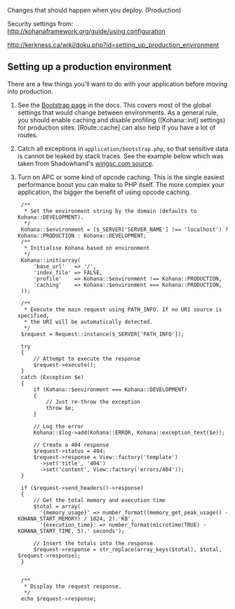 Changes that should happen when you deploy. (Production)

Security settings from: <http://kohanaframework.org/guide/using.configuration>

<http://kerkness.ca/wiki/doku.php?id=setting_up_production_environment>


## Setting up a production environment

There are a few things you'll want to do with your application before moving into production.

1. See the [Bootstrap page](bootstrap) in the docs.
   This covers most of the global settings that would change between environments.
   As a general rule, you should enable caching and disable profiling ([Kohana::init] settings) for production sites.
   [Route::cache] can also help if you have a lot of routes.
2. Catch all exceptions in `application/bootstrap.php`, so that sensitive data is cannot be leaked by stack traces.
   See the example below which was taken from Shadowhand's [wingsc.com source](http://github.com/shadowhand/wingsc).
3. Turn on APC or some kind of opcode caching.
   This is the single easiest performance boost you can make to PHP itself. The more complex your application, the bigger the benefit of using opcode caching.

		/**
		 * Set the environment string by the domain (defaults to Kohana::DEVELOPMENT).
		 */
		Kohana::$environment = ($_SERVER['SERVER_NAME'] !== 'localhost') ? Kohana::PRODUCTION : Kohana::DEVELOPMENT;
		/**
		 * Initialise Kohana based on environment
		 */
		Kohana::init(array(
			'base_url'   => '/',
			'index_file' => FALSE,
			'profile'    => Kohana::$environment !== Kohana::PRODUCTION,
			'caching'    => Kohana::$environment === Kohana::PRODUCTION,
		));

		/**
		 * Execute the main request using PATH_INFO. If no URI source is specified,
		 * the URI will be automatically detected.
		 */
		$request = Request::instance($_SERVER['PATH_INFO']);

		try
		{
			// Attempt to execute the response
			$request->execute();
		}
		catch (Exception $e)
		{
			if (Kohana::$environment === Kohana::DEVELOPMENT)
			{
				// Just re-throw the exception
				throw $e;
			}

			// Log the error
			Kohana::$log->add(Kohana::ERROR, Kohana::exception_text($e));

			// Create a 404 response
			$request->status = 404;
			$request->response = View::factory('template')
			  ->set('title', '404')
			  ->set('content', View::factory('errors/404'));
		}

		if ($request->send_headers()->response)
		{
			// Get the total memory and execution time
			$total = array(
			  '{memory_usage}' => number_format((memory_get_peak_usage() - KOHANA_START_MEMORY) / 1024, 2).'KB',
			  '{execution_time}' => number_format(microtime(TRUE) - KOHANA_START_TIME, 5).' seconds');

			// Insert the totals into the response
			$request->response = str_replace(array_keys($total), $total, $request->response);
		}


		/**
		 * Display the request response.
		 */
		echo $request->response;


